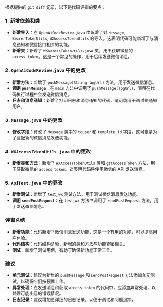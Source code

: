 根据提供的 `git diff` 记录，以下是代码评审的要点：

### 1. 新增依赖和类
- **新增导入**：在 `OpenAiCodeReview.java` 中新增了对 `Message`, `BearerTokenUtils`, `WXAccessTokenUtils` 的导入。这表明代码可能新增了与消息通知和微信接口相关的功能。
- **新增类**：新增了 `WXAccessTokenUtils.java` 类，用于获取微信的 `access_token`。这是一个常见的操作，用于后续发送微信消息。

### 2. `OpenAiCodeReview.java` 中的更改
- **新增方法**：新增了 `pushMessage(String logUrl)` 方法，用于发送微信消息。
- **调用 `pushMessage`**：在 `main` 方法中调用了 `pushMessage(logUrl)`，表明在代码执行过程中会发送微信消息。
- **日志和消息通知**：新增了打印日志和消息通知的代码，这可能用于调试和通知用户。

### 3. `Message.java` 中的更改
- **修改字段**：修改了 `Message` 类中的 `touser` 和 `template_id` 字段，这可能是为了适配新的微信消息发送功能。

### 4. `WXAccessTokenUtils.java` 中的更改
- **新增类和方法**：新增了 `WXAccessTokenUtils` 类和 `getAccessToken` 方法，用于获取微信的 `access_token`。这表明代码将使用微信的 API 发送消息。

### 5. `ApiTest.java` 中的更改
- **新增测试**：新增了 `test_wx` 测试方法，用于测试微信消息发送功能。
- **调用 `sendPostRequest`**：在 `test_wx` 方法中调用了 `sendPostRequest` 方法，用于发送微信消息。

### 评审总结
- **新增功能**：代码新增了微信消息发送功能，这是一个有用的功能，可以提高用户体验。
- **代码结构**：代码结构清晰，新增的类和方法与功能紧密相关。
- **测试**：新增了测试用例，有助于确保新功能正常工作。

### 建议
- **单元测试**：建议为新增的 `pushMessage` 和 `sendPostRequest` 方法添加单元测试，以确保它们按预期工作。
- **异常处理**：在发送消息和获取 `access_token` 的代码中，应添加异常处理，以处理可能出现的错误情况。
- **日志记录**：建议增加更详细的日志记录，以便于调试和问题追踪。